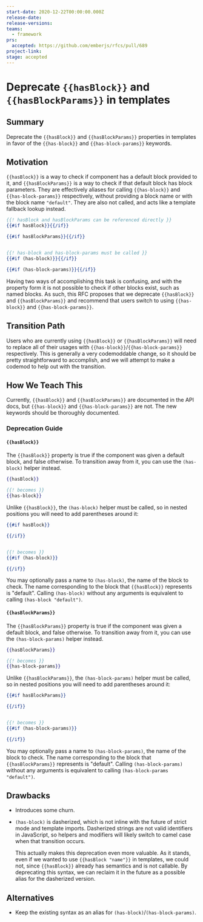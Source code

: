 ```yaml
---
start-date: 2020-12-22T00:00:00.000Z
release-date:
release-versions: 
teams: 
  - framework
prs:
  accepted: https://github.com/emberjs/rfcs/pull/689
project-link: 
stage: accepted
---
```


# Deprecate `{{hasBlock}}` and `{{hasBlockParams}}` in templates

## Summary

Deprecate the `{{hasBlock}}` and `{{hasBlockParams}}` properties in templates in
favor of the `{{has-block}}` and `{{has-block-params}}` keywords.

## Motivation

`{{hasBlock}}` is a way to check if component has a default block provided to
it, and `{{hasBlockParams}}` is a way to check if that default block has block
parameters. They are effectively aliases for calling `{{has-block}}` and
`{{has-block-params}}` respectively, without providing a block name or with the
block name `"default"`. They are also not called, and acts like a template
fallback lookup instead.

```hbs
{{! hasBlock and hasBlockParams can be referenced directly }}
{{#if hasBlock}}{{/if}}

{{#if hasBlockParams}}{{/if}}


{{! has-block and has-block-params must be called }}
{{#if (has-block)}}{{/if}}

{{#if (has-block-params)}}{{/if}}
```

Having two ways of accomplishing this task is confusing, and with the property
form it is not possible to check if other blocks exist, such as named blocks. As
such, this RFC proposes that we deprecate `{{hasBlock}}` and
`{{hasBlockParams}}` and recommend that users switch to using `{{has-block}}`
and `{{has-block-params}}`.

## Transition Path

Users who are currently using `{{hasBlock}}` or `{{hasBlockParams}}` will need
to replace all of their usages with `{{has-block}}`/`{{has-block-params}}`
respectively. This is generally a very codemoddable change, so it should be
pretty straightforward to accomplish, and we will attempt to make a codemod to
help out with the transition.

## How We Teach This

Currently, `{{hasBlock}}` and `{{hasBlockParams}}` are documented in the API docs,
but `{{has-block}}` and `{{has-block-params}}` are not. The new keywords should
be thoroughly documented.

### Deprecation Guide

#### `{{hasBlock}}`

The `{{hasBlock}}` property is true if the component was given a default block,
and false otherwise. To transition away from it, you can use the `(has-block)`
helper instead.

```hbs
{{hasBlock}}

{{! becomes }}
{{has-block}}
```

Unlike `{{hasBlock}}`, the `(has-block)` helper must be called, so in nested
positions you will need to add parentheses around it:

```hbs
{{#if hasBlock}}

{{/if}}


{{! becomes }}
{{#if (has-block)}}

{{/if}}
```

You may optionally pass a name to `(has-block)`, the name of the block to check.
The name corresponding to the block that `{{hasBlock}}` represents is "default".
Calling `(has-block)` without any arguments is equivalent to calling
`(has-block "default")`.

#### `{{hasBlockParams}}`

The `{{hasBlockParams}}` property is true if the component was given a default block,
and false otherwise. To transition away from it, you can use the `(has-block-params)`
helper instead.

```hbs
{{hasBlockParams}}

{{! becomes }}
{{has-block-params}}
```

Unlike `{{hasBlockParams}}`, the `(has-block-params)` helper must be called, so in nested
positions you will need to add parentheses around it:

```hbs
{{#if hasBlockParams}}

{{/if}}


{{! becomes }}
{{#if (has-block-params)}}

{{/if}}
```

You may optionally pass a name to `(has-block-params)`, the name of the block to check.
The name corresponding to the block that `{{hasBlockParams}}` represents is "default".
Calling `(has-block-params)` without any arguments is equivalent to calling
`(has-block-params "default")`.

## Drawbacks

- Introduces some churn.

- `(has-block)` is dasherized, which is not inline with the future of strict
  mode and template imports. Dasherized strings are not valid identifiers in
  JavaScript, so helpers and modifiers will likely switch to camel case when
  that transition occurs.

  This actually makes this deprecation even more valuable. As it stands, even if
  we wanted to use `{{hasBlock "name"}}` in templates, we could not, since
  `{{hasBlock}}` already has semantics and is not callable. By deprecating this
  syntax, we can reclaim it in the future as a possible alias for the dasherized
  version.

## Alternatives

- Keep the existing syntax as an alias for `(has-block)`/`(has-block-params)`.
